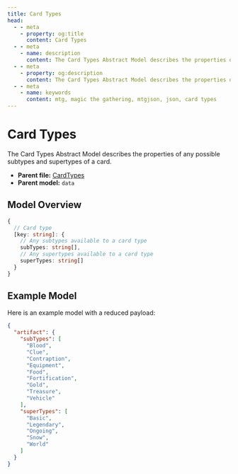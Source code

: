 ```yaml
---
title: Card Types
head:
  - - meta
    - property: og:title
      content: Card Types
  - - meta
    - name: description
      content: The Card Types Abstract Model describes the properties of any possible subtypes and supertypes of a card.
  - - meta
    - property: og:description
      content: The Card Types Abstract Model describes the properties of any possible subtypes and supertypes of a card.
  - - meta
    - name: keywords
      content: mtg, magic the gathering, mtgjson, json, card types
---
```


# Card Types

The Card Types Abstract Model describes the properties of any possible subtypes and supertypes of a card.

- **Parent file:** [CardTypes](/downloads/all-files/#cardtypes)
- **Parent model:** `data`

## Model Overview

```TypeScript
{
  // Card type
  [key: string]: {
    // Any subtypes available to a card type
    subTypes: string[],
    // Any supertypes available to a card type
    superTypes: string[]
  }
}
```

## Example Model

Here is an example model with a reduced payload:

```JSON
{
  "artifact": {
    "subTypes": [
      "Blood",
      "Clue",
      "Contraption",
      "Equipment",
      "Food",
      "Fortification",
      "Gold",
      "Treasure",
      "Vehicle"
    ],
    "superTypes": [
      "Basic",
      "Legendary",
      "Ongoing",
      "Snow",
      "World"
    ]
  }
}
```
